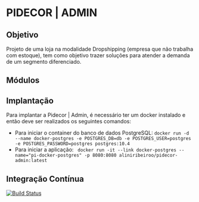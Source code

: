 # PIDECOR | ADMIN

## Objetivo

Projeto de uma loja na modalidade Dropshipping (empresa que não trabalha com estoque), tem como objetivo trazer soluções para atender a demanda de um segmento diferenciado.

## Módulos

## Implantação
Para implantar a Pidecor | Admin, é necessário ter um docker instalado e então deve ser realizados os seguintes comandos:
* Para iniciar o container do banco de dados PostgreSQL:
 ```docker run -d --name docker-postgres -e POSTGRES_DB=db -e POSTGRES_USER=postgres -e POSTGRES_PASSWORD=postgres postgres:10.4```
* Para iniciar a aplicação:
``` docker run -it --link docker-postgres --name="pi-docker-postgres" -p 8080:8080 aliniribeiroo/pidecor-admin:latest```

## Integração Contínua

[![Build Status](https://travis-ci.org/aliniribeiroo/pidecor-admin-backend.svg?branch=master)](https://travis-ci.org/aliniribeiroo/pidecor-admin-backend)
